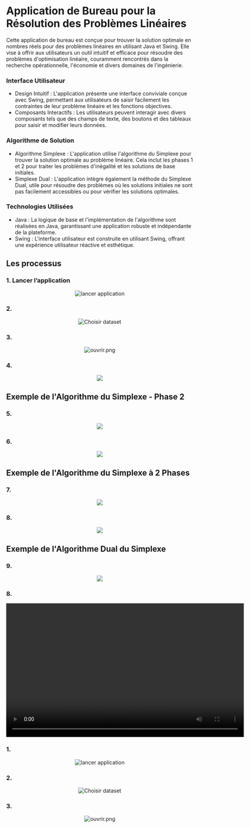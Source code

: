 <html>
    <body>
    <h1>Application de Bureau pour la Résolution des Problèmes Linéaires</h1>
    <p>
    Cette application de bureau est conçue pour trouver la solution optimale en nombres réels pour des problèmes linéaires en utilisant Java et Swing. Elle vise à offrir aux utilisateurs un outil intuitif et efficace pour résoudre des problèmes d'optimisation linéaire, couramment rencontrés dans la recherche opérationnelle, l'économie et divers domaines de l'ingénierie.
    </p>
    <h3>Interface Utilisateur</h3>
    <ul>
        <li>
        Design Intuitif : L'application présente une interface conviviale conçue avec Swing, permettant aux utilisateurs de saisir facilement les contraintes de leur problème linéaire et les fonctions objectives.
        </li>
        <li>
        Composants Interactifs : Les utilisateurs peuvent interagir avec divers composants tels que des champs de texte, des boutons et des tableaux pour saisir et modifier leurs données.
        </li>
    </ul>
    <h3>Algorithme de Solution</h3>
    <ul>
        <li>
        Algorithme Simplexe : L'application utilise l'algorithme du Simplexe pour trouver la solution optimale au problème linéaire. Cela inclut les phases 1 et 2 pour traiter les problèmes d'inégalité et les solutions de base initiales.
        </li>
        <li>
        Simplexe Dual : L'application intègre également la méthode du Simplexe Dual, utile pour résoudre des problèmes où les solutions initiales ne sont pas facilement accessibles ou pour vérifier les solutions optimales.
        </li>
    </ul>
    <h3>Technologies Utilisées</h3>
    <ul>
        <li>
        Java : La logique de base et l'implémentation de l'algorithme sont réalisées en Java, garantissant une application robuste et indépendante de la plateforme.
        </li>
        <li>
        Swing : L'interface utilisateur est construite en utilisant Swing, offrant une expérience utilisateur réactive et esthétique.
        </li>
    </ul>
    <h2 id="les-processus">Les processus</h2>
    <h3 id="lancer-lapplication">1. Lancer l’application</h3>
    <p align="center">
    <img src="./images/1.png" alt="lancer application">
    </p>
    <h3 id="choisir-le-dataset">2. </h3>
    <p align="center">
    <img src="./images/2.png" alt="Choisir dataset">
    </p>
    <h3 id="choisir-le-dataset">3. </h3>
    <p align="center">
    <img src="./images/3.png" alt="ouvrir.png">
    </p>
    <h3 id="lecture-du-dataset">4. </h3>
    <p align="center">
        <img src="./images/4.png">
    </p>
    <h2>Exemple de l'Algorithme du Simplexe - Phase 2</h2>
    <h3 id="lecture-du-dataset">5. </h3>
    <p align="center">
        <img src="./images/5.png">
    </p>
    <h3 id="lecture-du-dataset">6. </h3>
    <p align="center">
        <img src="./images/6.gif">
    </p>
    <h2>Exemple de l'Algorithme du Simplexe à 2 Phases</h2>
    <h3 id="lecture-du-dataset">7. </h3>
    <p align="center">
        <img src="./images/7.png">
    </p>
    <h3 id="lecture-du-dataset">8. </h3>
    <p align="center">
        <img src="./images/8.gif">
    </p>
    <h2>Exemple de l'Algorithme Dual du Simplexe</h2>
    <h3 id="lecture-du-dataset">9. </h3>
    <p align="center">
        <img src="./images/9.png">
    </p>
    <h3 id="lecture-du-dataset">8. </h3>
    <video width="640" height="360" controls>
        <source src="./images/10.webm" type="video/mp4">
    </video>
    <h3 id="lancer-lapplication">1.</h3>
    <p align="center">
    <img src="./images/exceptions1.png" alt="lancer application">
    </p>
    <h3 id="choisir-le-dataset">2. </h3>
    <p align="center">
    <img src="./images/exeption2.png" alt="Choisir dataset">
    </p>
    <h3 id="choisir-le-dataset">3. </h3>
    <p align="center">
    <img src="./images/exception3.png" alt="ouvrir.png">
    </p>
    </body>
</html>